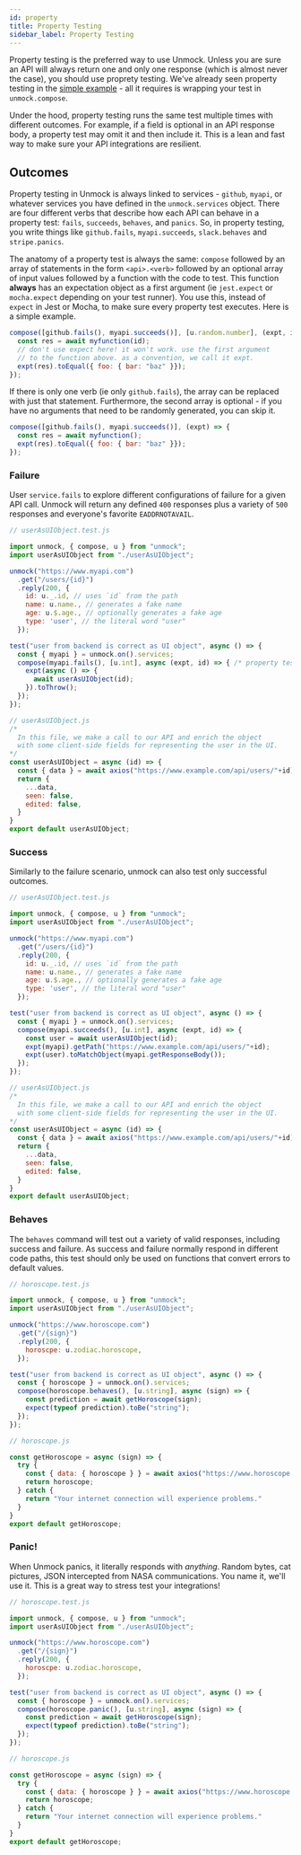 ```yaml
---
id: property
title: Property Testing
sidebar_label: Property Testing
---
```


Property testing is the preferred way to use Unmock. Unless you are sure an API will always return one and only one response (which is almost never the case), you should use proprety testing.  We've already seen property testing in the [simple example](introduction.md) - all it requires is wrapping your test in `unmock.compose`.

Under the hood, property testing runs the same test multiple times with different outcomes. For example, if a field is optional in an API response body, a property test may omit it and then include it.  This is a lean and fast way to make sure your API integrations are resilient.

## Outcomes

Property testing in Unmock is always linked to services - `github`, `myapi`, or whatever services you have defined in the `unmock.services` object. There are four different verbs that describe how each API can behave in a property test: `fails`, `succeeds`, `behaves`, and `panics`.  So, in property testing, you write things like `github.fails`, `myapi.succeeds`, `slack.behaves` and `stripe.panics`.

The anatomy of a property test is always the same: `compose` followed by an array of statements in the form `<api>.<verb>` followed by an optional array of input values followed by a function with the code to test. This function **always** has an expectation object as a first argument (ie `jest.expect` or `mocha.expect` depending on your test runner). You use this, instead of `expect` in Jest or Mocha, to make sure every property test executes.  Here is a simple example.

```javascript
compose([github.fails(), myapi.succeeds()], [u.random.number], (expt, id) => {
  const res = await myfunction(id);
  // don't use expect here! it won't work. use the first argument
  // to the function above. as a convention, we call it expt.
  expt(res).toEqual({ foo: { bar: "baz" }});
});
```

If there is only one verb (ie only `github.fails`), the array can be replaced with just that statement. Furthermore, the second array is optional - if you have no arguments that need to be randomly generated, you can skip it.

```javascript
compose([github.fails(), myapi.succeeds()], (expt) => {
  const res = await myfunction();
  expt(res).toEqual({ foo: { bar: "baz" }});
});
```

### Failure

User `service.fails` to explore different configurations of failure for a given API call.  Unmock will return any defined `400` responses plus a variety of `500` responses and everyone's favorite `EADDRNOTAVAIL`.

<!--DOCUSAURUS_CODE_TABS-->

<!--Test-->
```javascript
// userAsUIObject.test.js

import unmock, { compose, u } from "unmock";
import userAsUIObject from "./userAsUIObject";

unmock("https://www.myapi.com")
  .get("/users/{id}")
  .reply(200, {
    id: u._.id, // uses `id` from the path
    name: u.name., // generates a fake name
    age: u.$.age., // optionally generates a fake age
    type: 'user', // the literal word "user"
  });

test("user from backend is correct as UI object", async () => {
  const { myapi } = unmock.on().services;
  compose(myapi.fails(), [u.int], async (expt, id) => { /* property testing */
    expt(async () => {
      await userAsUIObject(id);
    }).toThrow();
  });
});
```

<!--Code-->
```javascript
// userAsUIObject.js
/*
  In this file, we make a call to our API and enrich the object
  with some client-side fields for representing the user in the UI.
*/
const userAsUIObject = async (id) => {
  const { data } = await axios("https://www.example.com/api/users/"+id);
  return {
    ...data,
    seen: false,
    edited: false,
  }
}
export default userAsUIObject;
```

<!--END_DOCUSAURUS_CODE_TABS-->

### Success

Similarly to the failure scenario, unmock can also test only successful outcomes.

<!--DOCUSAURUS_CODE_TABS-->

<!--Test-->
```javascript
// userAsUIObject.test.js

import unmock, { compose, u } from "unmock";
import userAsUIObject from "./userAsUIObject";

unmock("https://www.myapi.com")
  .get("/users/{id}")
  .reply(200, {
    id: u._.id, // uses `id` from the path
    name: u.name., // generates a fake name
    age: u.$.age., // optionally generates a fake age
    type: 'user', // the literal word "user"
  });

test("user from backend is correct as UI object", async () => {
  const { myapi } = unmock.on().services;
  compose(myapi.succeeds(), [u.int], async (expt, id) => {
    const user = await userAsUIObject(id);
    expt(myapi).getPath("https://www.example.com/api/users/"+id);
    expt(user).toMatchObject(myapi.getResponseBody());
  });
});
```

<!--Code-->
```javascript
// userAsUIObject.js
/*
  In this file, we make a call to our API and enrich the object
  with some client-side fields for representing the user in the UI.
*/
const userAsUIObject = async (id) => {
  const { data } = await axios("https://www.example.com/api/users/"+id);
  return {
    ...data,
    seen: false,
    edited: false,
  }
}
export default userAsUIObject;
```

<!--END_DOCUSAURUS_CODE_TABS-->


### Behaves

The `behaves` command will test out a variety of valid responses, including success and failure. As success and failure normally respond in different code paths, this test should only be used on functions that convert errors to default values.

<!--DOCUSAURUS_CODE_TABS-->

<!--Test-->
```javascript
// horoscope.test.js

import unmock, { compose, u } from "unmock";
import userAsUIObject from "./userAsUIObject";

unmock("https://www.horoscope.com")
  .get("/{sign}")
  .reply(200, {
    horoscpe: u.zodiac.horoscope,
  });

test("user from backend is correct as UI object", async () => {
  const { horoscope } = unmock.on().services;
  compose(horoscope.behaves(), [u.string], async (sign) => {
    const prediction = await getHoroscope(sign);
    expect(typeof prediction).toBe("string");
  });
});
```

<!--Code-->
```javascript
// horoscope.js

const getHoroscope = async (sign) => {
  try {
    const { data: { horoscope } } = await axios("https://www.horoscope.com/"+sign);
    return horoscope;
  } catch {
    return "Your internet connection will experience problems."
  }
}
export default getHoroscope;
```

<!--END_DOCUSAURUS_CODE_TABS-->

### Panic!

When Unmock panics, it literally responds with *anything*. Random bytes, cat pictures, JSON intercepted from NASA communications. You name it, we'll use it.  This is a great way to stress test your integrations!

<!--DOCUSAURUS_CODE_TABS-->

<!--Test-->
```javascript
// horoscope.test.js

import unmock, { compose, u } from "unmock";
import userAsUIObject from "./userAsUIObject";

unmock("https://www.horoscope.com")
  .get("/{sign}")
  .reply(200, {
    horoscpe: u.zodiac.horoscope,
  });

test("user from backend is correct as UI object", async () => {
  const { horoscope } = unmock.on().services;
  compose(horoscope.panic(), [u.string], async (sign) => {
    const prediction = await getHoroscope(sign);
    expect(typeof prediction).toBe("string");
  });
});
```

<!--Code-->
```javascript
// horoscope.js

const getHoroscope = async (sign) => {
  try {
    const { data: { horoscope } } = await axios("https://www.horoscope.com/"+sign);
    return horoscope;
  } catch {
    return "Your internet connection will experience problems."
  }
}
export default getHoroscope;
```

<!--END_DOCUSAURUS_CODE_TABS-->
